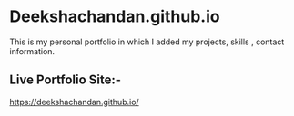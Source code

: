 # Deekshachandan.github.io
This is my personal portfolio in which I added my projects, skills , contact information.

## Live Portfolio Site:-
https://deekshachandan.github.io/
